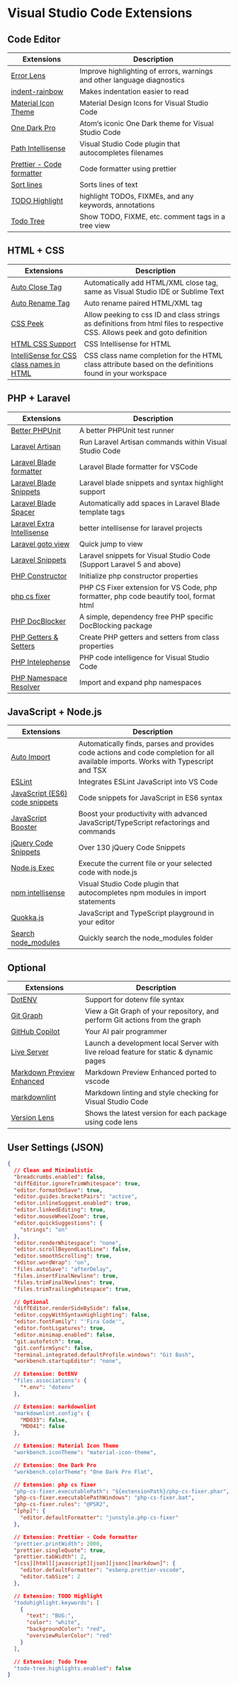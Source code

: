 # Visual Studio Code Extensions

## Code Editor

<table>
  <thead>
    <tr>
      <th>Extensions</th>
      <th>Description</th>
    </tr>
  </thead>
  <tbody>
    <tr>
      <td><a href="https://marketplace.visualstudio.com/items?itemName=usernamehw.errorlens" target="_blank">Error Lens</a></td>
      <td>Improve highlighting of errors, warnings and other language diagnostics</td>
    </tr>
    <tr>
      <td><a href="https://marketplace.visualstudio.com/items?itemName=oderwat.indent-rainbow" target="_blank">indent-rainbow</a></td>
      <td>Makes indentation easier to read</td>
    </tr>
    <tr>
      <td><a href="https://marketplace.visualstudio.com/items?itemName=PKief.material-icon-theme" target="_blank">Material Icon Theme</a></td>
      <td>Material Design Icons for Visual Studio Code</td>
    </tr>
    <tr>
      <td><a href="https://marketplace.visualstudio.com/items?itemName=zhuangtongfa.Material-theme" target="_blank">One Dark Pro</a></td>
      <td>Atom‘s iconic One Dark theme for Visual Studio Code</td>
    </tr>
    <tr>
      <td><a href="https://marketplace.visualstudio.com/items?itemName=christian-kohler.path-intellisense" target="_blank">Path Intellisense</a></td>
      <td>Visual Studio Code plugin that autocompletes filenames</td>
    </tr>
    <tr>
      <td><a href="https://marketplace.visualstudio.com/items?itemName=esbenp.prettier-vscode" target="_blank">Prettier - Code formatter</a></td>
      <td>Code formatter using prettier</td>
    </tr>
    <tr>
      <td><a href="https://marketplace.visualstudio.com/items?itemName=Tyriar.sort-lines" target="_blank">Sort lines</a></td>
      <td>Sorts lines of text</td>
    </tr>
    <tr>
      <td><a href="https://marketplace.visualstudio.com/items?itemName=wayou.vscode-todo-highlight" target="_blank">TODO Highlight</a></td>
      <td>highlight TODOs, FIXMEs, and any keywords, annotations</td>
    </tr>
    <tr>
      <td><a href="https://marketplace.visualstudio.com/items?itemName=Gruntfuggly.todo-tree" target="_blank">Todo Tree</a></td>
      <td>Show TODO, FIXME, etc. comment tags in a tree view</td>
    </tr>
  </tbody>
</table>

## HTML + CSS

<table>
  <thead>
    <tr>
      <th>Extensions</th>
      <th>Description</th>
    </tr>
  </thead>
  <tbody>
    <tr>
      <td><a href="https://marketplace.visualstudio.com/items?itemName=formulahendry.auto-close-tag" target="_blank">Auto Close Tag</a></td>
      <td>Automatically add HTML/XML close tag, same as Visual Studio IDE or Sublime Text</td>
    </tr>
    <tr>
      <td><a href="https://marketplace.visualstudio.com/items?itemName=formulahendry.auto-rename-tag" target="_blank">Auto Rename Tag</a></td>
      <td>Auto rename paired HTML/XML tag</td>
    </tr>
    <tr>
      <td><a href="https://marketplace.visualstudio.com/items?itemName=pranaygp.vscode-css-peek" target="_blank">CSS Peek</a></td>
      <td>Allow peeking to css ID and class strings as definitions from html files to respective CSS. Allows peek and goto definition</td>
    </tr>
    <tr>
      <td><a href="https://marketplace.visualstudio.com/items?itemName=ecmel.vscode-html-css" target="_blank">HTML CSS Support</a></td>
      <td>CSS Intellisense for HTML</td>
    </tr>
    <tr>
      <td><a href="https://marketplace.visualstudio.com/items?itemName=Zignd.html-css-class-completion" target="_blank">IntelliSense for CSS class names in HTML</a></td>
      <td>CSS class name completion for the HTML class attribute based on the definitions found in your workspace</td>
    </tr>
  </tbody>
</table>

## PHP + Laravel

<table>
  <thead>
    <tr>
      <th>Extensions</th>
      <th>Description</th>
    </tr>
  </thead>
  <tbody>
    <tr>
      <td><a href="https://marketplace.visualstudio.com/items?itemName=calebporzio.better-phpunit" target="_blank">Better PHPUnit</a></td>
      <td>A better PHPUnit test runner</td>
    </tr>
    <tr>
      <td><a href="https://marketplace.visualstudio.com/items?itemName=ryannaddy.laravel-artisan" target="_blank">Laravel Artisan</a></td>
      <td>Run Laravel Artisan commands within Visual Studio Code</td>
    </tr>
    <tr>
      <td><a href="https://marketplace.visualstudio.com/items?itemName=shufo.vscode-blade-formatter" target="_blank">Laravel Blade formatter</a></td>
      <td>Laravel Blade formatter for VSCode</td>
    </tr>
    <tr>
      <td><a href="https://marketplace.visualstudio.com/items?itemName=onecentlin.laravel-blade" target="_blank">Laravel Blade Snippets</a></td>
      <td>Laravel blade snippets and syntax highlight support</td>
    </tr>
    <tr>
      <td><a href="https://marketplace.visualstudio.com/items?itemName=austenc.laravel-blade-spacer" target="_blank">Laravel Blade Spacer</a></td>
      <td>Automatically add spaces in Laravel Blade template tags</td>
    </tr>
    <tr>
      <td><a href="https://marketplace.visualstudio.com/items?itemName=amiralizadeh9480.laravel-extra-intellisense" target="_blank">Laravel Extra Intellisense</a></td>
      <td>better intellisense for laravel projects</td>
    </tr>
    <tr>
      <td><a href="https://marketplace.visualstudio.com/items?itemName=codingyu.laravel-goto-view" target="_blank">Laravel goto view</a></td>
      <td>Quick jump to view</td>
    </tr>
    <tr>
      <td><a href="https://marketplace.visualstudio.com/items?itemName=onecentlin.laravel5-snippets" target="_blank">Laravel Snippets</a></td>
      <td>Laravel snippets for Visual Studio Code (Support Laravel 5 and above)</td>
    </tr>
    <tr>
      <td><a href="https://marketplace.visualstudio.com/items?itemName=MehediDracula.php-constructor" target="_blank">PHP Constructor</a></td>
      <td>Initialize php constructor properties</td>
    </tr>
    <tr>
      <td><a href="https://marketplace.visualstudio.com/items?itemName=junstyle.php-cs-fixer" target="_blank">php cs fixer</a></td>
      <td>PHP CS Fixer extension for VS Code, php formatter, php code beautify tool, format html</td>
    </tr>
    <tr>
      <td><a href="https://marketplace.visualstudio.com/items?itemName=neilbrayfield.php-docblocker" target="_blank">PHP DocBlocker</a></td>
      <td>A simple, dependency free PHP specific DocBlocking package</td>
    </tr>
    <tr>
      <td><a href="https://marketplace.visualstudio.com/items?itemName=phproberto.vscode-php-getters-setters" target="_blank">PHP Getters & Setters</a></td>
      <td>Create PHP getters and setters from class properties</td>
    </tr>
    <tr>
      <td><a href="https://marketplace.visualstudio.com/items?itemName=bmewburn.vscode-intelephense-client" target="_blank">PHP Intelephense</a></td>
      <td>PHP code intelligence for Visual Studio Code</td>
    </tr>
    <tr>
      <td><a href="https://marketplace.visualstudio.com/items?itemName=MehediDracula.php-namespace-resolver" target="_blank">PHP Namespace Resolver</a></td>
      <td>Import and expand php namespaces</td>
    </tr>
  </tbody>
</table>

## JavaScript + Node.js

<table>
  <thead>
    <tr>
      <th>Extensions</th>
      <th>Description</th>
    </tr>
  </thead>
  <tbody>
    <tr>
      <td><a href="https://marketplace.visualstudio.com/items?itemName=steoates.autoimport" target="_blank">Auto Import</a></td>
      <td>Automatically finds, parses and provides code actions and code completion for all available imports. Works with Typescript and TSX</td>
    </tr>
    <tr>
      <td><a href="https://marketplace.visualstudio.com/items?itemName=dbaeumer.vscode-eslint" target="_blank">ESLint</a></td>
      <td>Integrates ESLint JavaScript into VS Code</td>
    </tr>
    <tr>
      <td><a href="https://marketplace.visualstudio.com/items?itemName=xabikos.JavaScriptSnippets" target="_blank">JavaScript (ES6) code snippets</a></td>
      <td>Code snippets for JavaScript in ES6 syntax</td>
    </tr>
    <tr>
      <td><a href="https://marketplace.visualstudio.com/items?itemName=sburg.vscode-javascript-booster" target="_blank">JavaScript Booster</a></td>
      <td>Boost your productivity with advanced JavaScript/TypeScript refactorings and commands</td>
    </tr>
    <tr>
      <td><a href="https://marketplace.visualstudio.com/items?itemName=donjayamanne.jquerysnippets" target="_blank">jQuery Code Snippets</a></td>
      <td>Over 130 jQuery Code Snippets</td>
    </tr>
    <tr>
      <td><a href="https://marketplace.visualstudio.com/items?itemName=miramac.vscode-exec-node" target="_blank">Node.js Exec</a></td>
      <td>Execute the current file or your selected code with node.js</td>
    </tr>
    <tr>
      <td><a href="https://marketplace.visualstudio.com/items?itemName=christian-kohler.npm-intellisense" target="_blank">npm intellisense</a></td>
      <td>Visual Studio Code plugin that autocompletes npm modules in import statements</td>
    </tr>
    <tr>
      <td><a href="https://marketplace.visualstudio.com/items?itemName=WallabyJs.quokka-vscode" target="_blank">Quokka.js</a></td>
      <td>JavaScript and TypeScript playground in your editor</td>
    </tr>
    <tr>
      <td><a href="https://marketplace.visualstudio.com/items?itemName=jasonnutter.search-node-modules" target="_blank">Search node_modules</a></td>
      <td>Quickly search the node_modules folder</td>
    </tr>
  </tbody>
</table>

## Optional

<table>
  <thead>
    <tr>
      <th>Extensions</th>
      <th>Description</th>
    </tr>
  </thead>
  <tbody>
    <tr>
      <td><a href="https://marketplace.visualstudio.com/items?itemName=mikestead.dotenv" target="_blank">DotENV</a></td>
      <td>Support for dotenv file syntax</td>
    </tr>
    <tr>
      <td><a href="https://marketplace.visualstudio.com/items?itemName=mhutchie.git-graph" target="_blank">Git Graph</a></td>
      <td>View a Git Graph of your repository, and perform Git actions from the graph</td>
    </tr>
    <tr>
      <td><a href="https://marketplace.visualstudio.com/items?itemName=GitHub.copilot" target="_blank">GitHub Copilot</a></td>
      <td>Your AI pair programmer</td>
    </tr>
    <tr>
      <td><a href="https://marketplace.visualstudio.com/items?itemName=ritwickdey.LiveServer" target="_blank">Live Server</a></td>
      <td>Launch a development local Server with live reload feature for static & dynamic pages</td>
    </tr>
    <tr>
      <td><a href="https://marketplace.visualstudio.com/items?itemName=shd101wyy.markdown-preview-enhanced" target="_blank">Markdown Preview Enhanced</a></td>
      <td>Markdown Preview Enhanced ported to vscode</td>
    </tr>
    <tr>
      <td><a href="https://marketplace.visualstudio.com/items?itemName=DavidAnson.vscode-markdownlint" target="_blank">markdownlint</a></td>
      <td>Markdown linting and style checking for Visual Studio Code</td>
    </tr>
    <tr>
      <td><a href="https://marketplace.visualstudio.com/items?itemName=pflannery.vscode-versionlens" target="_blank">Version Lens</a></td>
      <td>Shows the latest version for each package using code lens</td>
    </tr>
  </tbody>
</table>

## User Settings (JSON)

```json
{
  // Clean and Minimalistic
  "breadcrumbs.enabled": false,
  "diffEditor.ignoreTrimWhitespace": true,
  "editor.formatOnSave": true,
  "editor.guides.bracketPairs": "active",
  "editor.inlineSuggest.enabled": true,
  "editor.linkedEditing": true,
  "editor.mouseWheelZoom": true,
  "editor.quickSuggestions": {
    "strings": "on"
  },
  "editor.renderWhitespace": "none",
  "editor.scrollBeyondLastLine": false,
  "editor.smoothScrolling": true,
  "editor.wordWrap": "on",
  "files.autoSave": "afterDelay",
  "files.insertFinalNewline": true,
  "files.trimFinalNewlines": true,
  "files.trimTrailingWhitespace": true,

  // Optional
  "diffEditor.renderSideBySide": false,
  "editor.copyWithSyntaxHighlighting": false,
  "editor.fontFamily": "'Fira Code'",
  "editor.fontLigatures": true,
  "editor.minimap.enabled": false,
  "git.autofetch": true,
  "git.confirmSync": false,
  "terminal.integrated.defaultProfile.windows": "Git Bash",
  "workbench.startupEditor": "none",

  // Extension: DotENV
  "files.associations": {
    "*.env": "dotenv"
  },

  // Extension: markdownlint
  "markdownlint.config": {
    "MD033": false,
    "MD041": false
  },

  // Extension: Material Icon Theme
  "workbench.iconTheme": "material-icon-theme",

  // Extension: One Dark Pro
  "workbench.colorTheme": "One Dark Pro Flat",

  // Extension: php cs fixer
  "php-cs-fixer.executablePath": "${extensionPath}/php-cs-fixer.phar",
  "php-cs-fixer.executablePathWindows": "php-cs-fixer.bat",
  "php-cs-fixer.rules": "@PSR2",
  "[php]": {
    "editor.defaultFormatter": "junstyle.php-cs-fixer"
  },

  // Extension: Prettier - Code formatter
  "prettier.printWidth": 2000,
  "prettier.singleQuote": true,
  "prettier.tabWidth": 2,
  "[css][html][javascript][json][jsonc][markdown]": {
    "editor.defaultFormatter": "esbenp.prettier-vscode",
    "editor.tabSize": 2
  },

  // Extension: TODO Highlight
  "todohighlight.keywords": [
    {
      "text": "BUG:",
      "color": "white",
      "backgroundColor": "red",
      "overviewRulerColor": "red"
    }
  ],

  // Extension: Todo Tree
  "todo-tree.highlights.enabled": false
}
```
